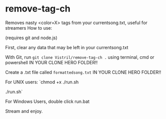# remove-tag-ch
Removes nasty &lt;color=X> tags from your currentsong.txt, useful for streamers
How to use: 

(requires git and node.js)

First, clear any data that may be left in your currentsong.txt

With Git, run `git clone Vistril/remove-tag-ch .` using terminal, cmd or powershell IN YOUR CLONE HERO FOLDER!!

Create a .txt file called `formattedsong.txt` IN YOUR CLONE HERO FOLDER!!

For UNIX users:
`chmod +x ./run.sh

./run.sh`

For Windows Users, double click run.bat

Stream and enjoy.

